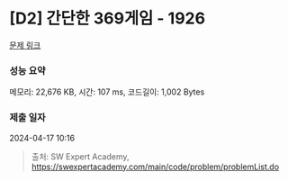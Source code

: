 # [D2] 간단한 369게임 - 1926 

[문제 링크](https://swexpertacademy.com/main/code/problem/problemDetail.do?contestProbId=AV5PTeo6AHUDFAUq) 

### 성능 요약

메모리: 22,676 KB, 시간: 107 ms, 코드길이: 1,002 Bytes

### 제출 일자

2024-04-17 10:16



> 출처: SW Expert Academy, https://swexpertacademy.com/main/code/problem/problemList.do